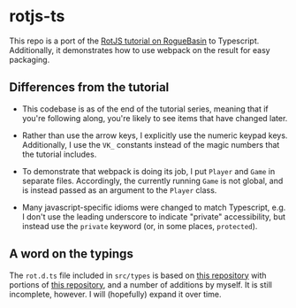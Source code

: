 # rotjs-ts

This repo is a port of the [RotJS tutorial on RogueBasin](http://www.roguebasin.com/index.php?title=Rot.js_tutorial) to Typescript.
Additionally, it demonstrates how to use webpack on the result for easy packaging.

## Differences from the tutorial

* This codebase is as of the end of the tutorial series, meaning that if you're following along, you're likely to see items
  that have changed later.

* Rather than use the arrow keys, I explicitly use the numeric keypad keys.  Additionally, I use the `VK_` constants
  instead of the magic numbers that the tutorial includes.

* To demonstrate that webpack is doing its job, I put `Player` and `Game` in separate files.  Accordingly, the currently
  running `Game` is not global, and is instead passed as an argument to the `Player` class.

* Many javascript-specific idioms were changed to match Typescript, e.g. I don't use the leading underscore to indicate
  "private" accessibility, but instead use the `private` keyword (or, in some places, `protected`).

## A word on the typings

The `rot.d.ts` file included in `src/types` is based on [this repository](https://github.com/willardf/rot.d.ts/blob/master/rot.d.ts)
with portions of [this repository](https://github.com/d3is/rot.js-TS/blob/master/rot.d.ts), and a number of additions by myself.
It is still incomplete, however.  I will (hopefully) expand it over time.
